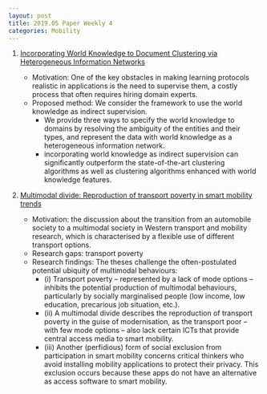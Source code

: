 ```yaml
---
layout: post
title: 2019.05 Paper Weekly 4
categories: Mobility
---
```


1. [Incorporating World Knowledge to Document Clustering via Heterogeneous Information Networks](https://dl.acm.org/citation.cfm?id=2783374)

    - Motivation: One of the key obstacles in making learning protocols realistic in applications is the need to supervise them, a costly process that often requires hiring domain experts.
    - Proposed method: We consider the framework to use the world knowledge as indirect supervision.
        - We provide three ways to specify the world knowledge to domains by resolving the ambiguity of the entities and their types, and represent the data with world knowledge as a heterogeneous information network.
        - incorporating world knowledge as indirect supervision can significantly outperform the state-of-the-art clustering algorithms as well as clustering algorithms enhanced with world knowledge features.

2. [Multimodal divide: Reproduction of transport poverty in smart mobility trends](https://www.sciencedirect.com/science/article/pii/S0965856418301927)

    - Motivation:  the discussion about the transition from an automobile society to a multimodal society in Western transport and mobility research, which is characterised by a flexible use of different transport options.
    - Research gaps: transport poverty
    - Research findings: The theses challenge the often-postulated potential ubiquity of multimodal behaviours: 
        - (i) Transport poverty – represented by a lack of mode options – inhibits the potential production of multimodal behaviours, particularly by socially marginalised people (low income, low education, precarious job situation, etc.). 
        - (ii) A multimodal divide describes the reproduction of transport poverty in the guise of modernisation, as the transport poor – with few mode options – also lack certain ICTs that provide central access media to smart mobility. 
        - (iii) Another (perfidious) form of social exclusion from participation in smart mobility concerns critical thinkers who avoid installing mobility applications to protect their privacy. This exclusion occurs because these apps do not have an alternative as access software to smart mobility.